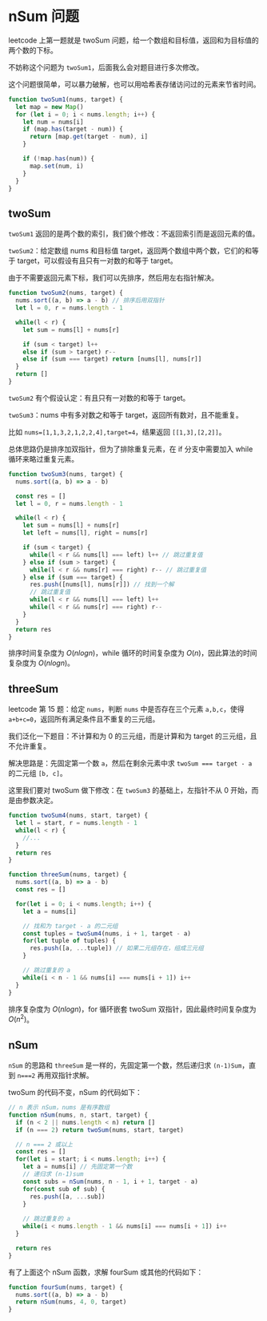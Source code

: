 # nSum 问题

leetcode 上第一题就是 twoSum 问题，给一个数组和目标值，返回和为目标值的两个数的下标。

不妨称这个问题为 `twoSum1`，后面我么会对题目进行多次修改。

这个问题很简单，可以暴力破解，也可以用哈希表存储访问过的元素来节省时间。

```javascript
function twoSum1(nums, target) {
  let map = new Map()
  for (let i = 0; i < nums.length; i++) {
    let num = nums[i]
    if (map.has(target - num)) {
      return [map.get(target - num), i]
    }

    if (!map.has(num)) {
      map.set(num, i)
    }
  }
}
```

## twoSum

`twoSum1` 返回的是两个数的索引，我们做个修改：不返回索引而是返回元素的值。

`twoSum2`：给定数组 nums 和目标值 target，返回两个数组中两个数，它们的和等于 target，可以假设有且只有一对数的和等于 target。

由于不需要返回元素下标，我们可以先排序，然后用左右指针解决。

```javascript
function twoSum2(nums, target) {
  nums.sort((a, b) => a - b) // 排序后用双指针
  let l = 0, r = nums.length - 1

  while(l < r) {
    let sum = nums[l] + nums[r]

    if (sum < target) l++
    else if (sum > target) r--
    else if (sum === target) return [nums[l], nums[r]]
  }
  return []
}
```

`twoSum2` 有个假设认定：有且只有一对数的和等于 target。

`twoSum3`：nums 中有多对数之和等于 target，返回所有数对，且不能重复。

比如 `nums=[1,1,3,2,1,2,2,4],target=4`，结果返回 `[[1,3],[2,2]]`。

总体思路仍是排序加双指针，但为了排除重复元素，在 if 分支中需要加入 while 循环来略过重复元素。

```javascript
function twoSum3(nums, target) {
  nums.sort((a, b) => a - b)

  const res = []
  let l = 0, r = nums.length - 1

  while(l < r) {
    let sum = nums[l] + nums[r]
    let left = nums[l], right = nums[r]

    if (sum < target) {
      while(l < r && nums[l] === left) l++ // 跳过重复值
    } else if (sum > target) {
      while(l < r && nums[r] === right) r-- // 跳过重复值
    } else if (sum === target) {
      res.push([nums[l], nums[r]]) // 找到一个解
      // 跳过重复值
      while(l < r && nums[l] === left) l++
      while(l < r && nums[r] === right) r--
    }
  }
  return res
}
```

排序时间复杂度为 $O(nlogn)$，while 循环的时间复杂度为 $O(n)$，因此算法的时间复杂度为 $O(nlogn)$。

## threeSum

leetcode 第 15 题：给定 `nums`，判断 `nums` 中是否存在三个元素 `a,b,c`，使得 `a+b+c=0`，返回所有满足条件且不重复的三元组。

我们泛化一下题目：不计算和为 0 的三元组，而是计算和为 target 的三元组，且不允许重复。

解决思路是：先固定第一个数 `a`，然后在剩余元素中求 `twoSum === target - a` 的二元组 `[b, c]`。

这里我们要对 twoSum 做下修改：在 `twoSum3` 的基础上，左指针不从 0 开始，而是由参数决定。

```javascript
function twoSum4(nums, start, target) {
  let l = start, r = nums.length - 1
  while(l < r) {
    //...
  }
  return res
}
```

```javascript
function threeSum(nums, target) {
  nums.sort((a, b) => a - b)
  const res = []

  for(let i = 0; i < nums.length; i++) {
    let a = nums[i]

    // 找和为 target - a 的二元组
    const tuples = twoSum4(nums, i + 1, target - a)
    for(let tuple of tuples) {
      res.push([a, ...tuple]) // 如果二元组存在，组成三元组
    }

    // 跳过重复的 a
    while(i < n - 1 && nums[i] === nums[i + 1]) i++
  }
}
```

排序复杂度为 $O(nlogn)$，for 循环嵌套 twoSum 双指针，因此最终时间复杂度为 $O(n^2)$。

## nSum

`nSum` 的思路和 `threeSum` 是一样的，先固定第一个数，然后递归求 `(n-1)Sum`，直到 `n===2` 再用双指针求解。

twoSum 的代码不变，nSum 的代码如下：

```javascript
// n 表示 nSum，nums 是有序数组
function nSum(nums, n, start, target) {
  if (n < 2 || nums.length < n) return []
  if (n === 2) return twoSum(nums, start, target)

  // n === 2 或以上
  const res = []
  for(let i = start; i < nums.length; i++) {
    let a = nums[i] // 先固定第一个数
    // 递归求 (n-1)sum
    const subs = nSum(nums, n - 1, i + 1, target - a)
    for(const sub of sub) {
      res.push([a, ...sub])
    }
    
    // 跳过重复的 a
    while(i < nums.length - 1 && nums[i] === nums[i + 1]) i++
  }

  return res
}
```

有了上面这个 nSum 函数，求解 fourSum 或其他的代码如下：

```javascript
function fourSum(nums, target) {
  nums.sort((a, b) => a - b)
  return nSum(nums, 4, 0, target)
}
```
